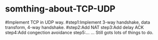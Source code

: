 # somthing-about-TCP-UDP
#Implement TCP in UDP way.
#step1:Implement 3-way handshake, data transform, 4-way handshake.
#step2:Add NAT
step3:Add delay ACK
step4:Add congection avoidance
step5:...
...
Still gots lots of things to do.
